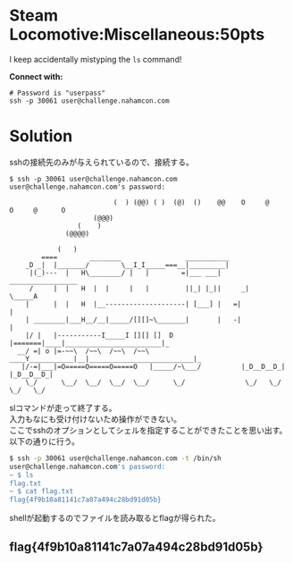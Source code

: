 # Steam Locomotive:Miscellaneous:50pts
I keep accidentally mistyping the `ls` command!  

**Connect with:**  
```
# Password is "userpass"
ssh -p 30061 user@challenge.nahamcon.com
```

# Solution
sshの接続先のみが与えられているので、接続する。  
```
$ ssh -p 30061 user@challenge.nahamcon.com
user@challenge.nahamcon.com's password:

                          (  ) (@@) ( )  (@)  ()    @@    O     @     O     @      O
                     (@@@)
                 (    )
              (@@@@)

            (   )
        ====        ________                ___________
    _D _|  |_______/        \__I_I_____===__|_________|
     |(_)---  |   H\________/ |   |        =|___ ___|      _________________
     /     |  |   H  |  |     |   |         ||_| |_||     _|                \_____A
    |      |  |   H  |__--------------------| [___] |   =|                        |
    | ________|___H__/__|_____/[][]~\_______|       |   -|                        |
    |/ |   |-----------I_____I [][] []  D   |=======|____|________________________|_
  __/ =| o |=-~~\  /~~\  /~~\  /~~\ ____Y___________|__|__________________________|_
   |/-=|___|=O=====O=====O=====O   |_____/~\___/          |_D__D__D_|  |_D__D__D_|
    \_/      \__/  \__/  \__/  \__/      \_/               \_/   \_/    \_/   \_/

```
slコマンドが走って終了する。  
入力もなにも受け付けないため操作ができない。  
ここでsshのオプションとしてシェルを指定することができたことを思い出す。  
以下の通りに行う。  
```bash
$ ssh -p 30061 user@challenge.nahamcon.com -t /bin/sh
user@challenge.nahamcon.com's password:
~ $ ls
flag.txt
~ $ cat flag.txt
flag{4f9b10a81141c7a07a494c28bd91d05b}
```
shellが起動するのでファイルを読み取るとflagが得られた。  

## flag{4f9b10a81141c7a07a494c28bd91d05b}